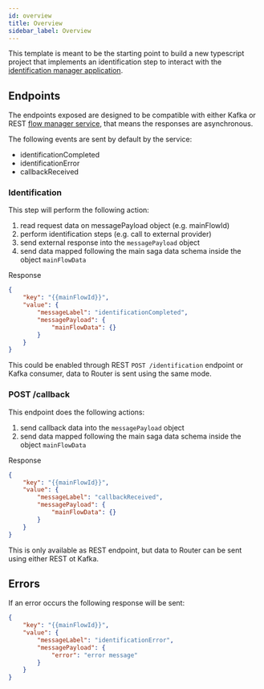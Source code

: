 ```yaml
---
id: overview
title: Overview
sidebar_label: Overview
---
```

This template is meant to be the starting point to build a new typescript project that implements an identification step to interact with the [identification manager application](../../runtime_suite/identification-manager/overview.md).

## Endpoints
The endpoints exposed are designed to be compatible with either Kafka or REST [flow manager service](../../runtime_suite/flow-manager-service/overview.md), that means the responses are asynchronous. 

The following events are sent by default by the service:
- identificationCompleted
- identificationError
- callbackReceived

### Identification
This step will perform the following action:
1. read request data on messagePayload object (e.g. mainFlowId)
2. perform identification steps (e.g. call to external provider)
3. send external response into the `messagePayload` object
4. send data mapped following the main saga data schema inside the object `mainFlowData`

Response
```json
{
    "key": "{{mainFlowId}}",
    "value": {
        "messageLabel": "identificationCompleted",
        "messagePayload": {
            "mainFlowData": {}
        }
    }
}
```
This could be enabled through REST `POST /identification` endpoint or Kafka consumer, data to Router is sent using the same mode.

### POST /callback
This endpoint does the following actions:
1. send callback data into the `messagePayload` object
2. send data mapped following the main saga data schema inside the object `mainFlowData`

Response
```json
{
    "key": "{{mainFlowId}}",
    "value": {
        "messageLabel": "callbackReceived",
        "messagePayload": {
            "mainFlowData": {}
        }
    }
}
```

This is only available as REST endpoint, but data to Router can be sent using either REST ot Kafka. 

## Errors
If an error occurs the following response will be sent:
```json
{
    "key": "{{mainFlowId}}",
    "value": {
        "messageLabel": "identificationError",
        "messagePayload": {
            "error": "error message"
        }
    }
}
```
